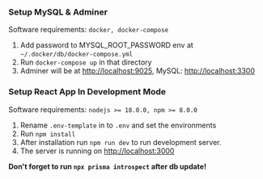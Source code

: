 ### Setup MySQL & Adminer

Software requirements: `docker, docker-compose`
1. Add password to MYSQL_ROOT_PASSWORD env at `~/.docker/db/docker-compose.yml`
2. Run `docker-compose up` in that directory
3. Adminer will be at [http://localhost:9025](http://localhost:9025), MySQL: [http://localhost:3300](http://localhost:3300)

### Setup React App In Development Mode

Software requirements: `nodejs >= 18.0.0, npm >= 8.0.0`
1. Rename `.env-template` in to `.env` and set the environments
2. Run `npm install`
3. After installation run `npm run dev` to run development server. 
4. The server is running on [http://localhost:3000](http://localhost:3000)

**Don't forget to run `npx prisma introspect` after db update!**
